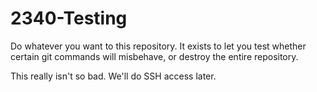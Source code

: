 2340-Testing
============

Do whatever you want to this repository.  It exists to let you test whether certain git commands will misbehave, or destroy the entire repository.

This really isn't so bad. We'll do SSH access later. 
